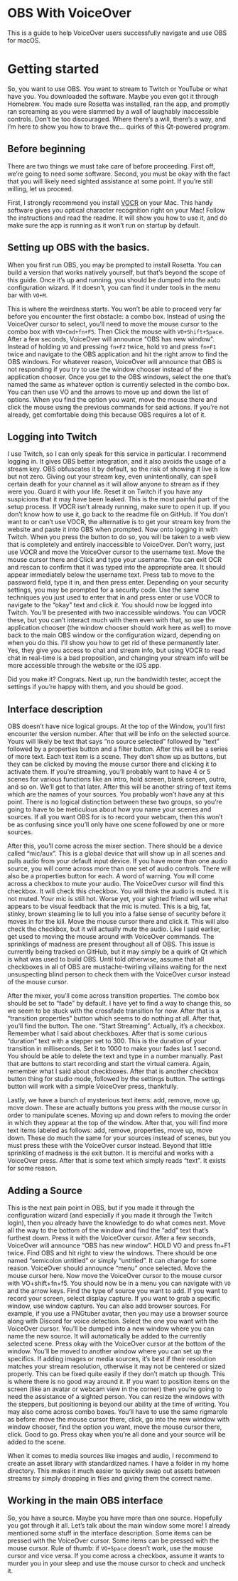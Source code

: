 # OBS With VoiceOver

This is a guide to help VoiceOver users successfully navigate and use OBS for macOS.

# Getting started

So, you want to use OBS. You want to stream to Twitch or YouTube or what have you. You downloaded the software. Maybe you even got it through Homebrew. You made sure Rosetta was installed, ran the app, and promptly ran screaming as you were slammed by a wall of laughably inaccessible controls. Don’t be too discouraged. Where there’s a will, there’s a way, and I’m here to show you how to brave the… quirks of this Qt-powered program.

## Before beginning

There are two things we must take care of before proceeding. First off, we’re going to need some software. Second, you must be okay with the fact that you will likely need sighted assistance at some point. If you’re still willing, let us proceed.

First, I strongly recommend you install [VOCR](https://github.com/chigkim/vocr) on your Mac. This handy software gives you optical character recognition right on your Mac! Follow the instructions and read the readme. It will show you how to use it, and do make sure the app is running as it won’t run on startup by default.

## Setting up OBS with the basics.

When you first run OBS, you may be prompted to install Rosetta. You can build a version that works natively yourself, but that’s beyond the scope of this guide. Once it’s up and running, you should be dumped into the auto configuration wizard. If it doesn’t, you can find it under tools in the menu bar with `VO+M`.

This is where the weirdness starts. You won’t be able to proceed very far before you encounter the first obstacle: a combo box. Instead of using the VoiceOver cursor to select, you’ll need to move the mouse cursor to the combo box with `VO+Cmd+fn+F5`. Then Click the mouse with `VO+Shift+Space`. After a few seconds, VoiceOver will announce “OBS has new window”. Instead of holding `VO` and pressing `fn+F2` twice, hold `VO` and press `fn+F1` twice and navigate to the OBS application and hit the right arrow to find the OBS windows. For whatever reason, VoiceOver will announce that OBS is not responding if you try to use the window chooser instead of the application chooser. Once you get to the OBS windows, select the one that’s named the same as whatever option is currently selected in the combo box. You can then use VO and the arrows to move up and down the list of options. When you find the option you want, move the mouse there and click the mouse using the previous commands for said actions. If you’re not already, get comfortable doing this because OBS requires a lot of it.

## Logging into Twitch

I use Twitch, so I can only speak for this service in particular. I recommend logging in. It gives OBS better integration, and it also avoids the usage of a stream key. OBS obfuscates it by default, so the risk of showing it live is low but not zero. Giving out your stream key, even unintentionally, can spell certain death for your channel as it will allow anyone to stream as if they were you. Guard it with your life. Reset it on Twitch if you have any suspicions that it may have been leaked. This is the most painful part of the setup process. If VOCR isn’t already running, make sure to open it up. If you don’t know how to use it, go back to the readme file on GitHub. If You don’t want to or can’t use VOCR, the alternative is to get your stream key from the website and paste it into OBS when prompted. Now onto logging in with Twitch. When you press the button to do so, you will be taken to a web view that is completely and entirely inaccessible to VoiceOver. Don’t worry, just use VOCR and move the VoiceOver cursor to the username text. Move the mouse cursor there and Click and type your username. You can exit OCR and rescan to confirm that it was typed into the appropriate area. It should appear immediately below the username text. Press tab to move to the password field, type it in, and then press enter. Depending on your security settings, you may be prompted for a security code. Use the same techniques you just used to enter that in and press enter or use VOCR to navigate to the “okay” text and click it. You should now be logged into Twitch. You’ll be presented with two inaccessible windows. You can VOCR these, but you can’t interact much with them even with that, so use the application chooser (the window chooser should work here as well) to move back to the main OBS window or the configuration wizard, depending on when you do this. I’ll show you how to get rid of these permanently later. Yes, they give you access to chat and stream info, but using VOCR to read chat in real-time is a bad proposition, and changing your stream info will be more accessible through the website or the iOS app.

Did you make it? Congrats. Next up, run the bandwidth tester, accept the settings if you’re happy with them, and you should be good.

## Interface description

OBS doesn’t have nice logical groups. At the top of the Window, you’ll first encounter the version number. After that will be info on the selected source. Yours will likely be text that says “no source selected” followed by “text” followed by a properties button and a filter button. After this will be a series of more text. Each text item is a scene. They don’t show up as buttons, but they can be clicked by moving the mouse cursor there and clicking it to activate them. If you’re streaming, you’ll probably want to have 4 or 5 scenes for various functions like an intro, hold screen, blank screen, outro, and so on. We’ll get to that later. After this will be another string of text items which are the names of your sources. You probably won’t have any at this point. There is no logical distinction between these two groups, so you’re going to have to be meticulous about how you name your scenes and sources. If all you want OBS for is to record your webcam, then this won’t be as confusing since you’ll only have one scene followed by one or more sources.

After this, you’ll come across the mixer section. There should be a device called “mic/aux”. This is a global device that will show up in all scenes and pulls audio from your default input device. If you have more than one audio source, you will come across more than one set of audio controls. There will also be a properties button for each. A word of warning. You will come across a checkbox to mute your audio. The VoiceOver cursor will find this checkbox. It will check this checkbox. You will think the audio is muted. It is not muted. Your mic is still hot. Worse yet, your sighted friend will see what appears to be visual feedback that the mic is muted. This is a big, fat, stinky, brown steaming lie to lull you into a false sense of security before it moves in for the kill. Move the mouse cursor there and click it. This will also check the checkbox, but it will actually mute the audio. Like I said earlier, get used to moving the mouse around with VoiceOver commands. The sprinklings of madness are present throughout all of OBS. This issue is currently being tracked on GitHub, but it may simply be a quirk of Qt which is what was used to build OBS. Until told otherwise, assume that all checkboxes in all of OBS are mustache-twirling villains waiting for the next unsuspecting blind person to check them with the VoiceOver cursor instead of the mouse cursor.

After the mixer, you’ll come across transition properties. The combo box should be set to “fade” by default. I have yet to find a way to change this, so we seem to be stuck with the crossfade transition for now. After that is a “transition properties” button which seems to do nothing at all. After that, you’ll find the button. The one. “Start Streaming”. Actually, it’s a checkbox. Remember what I said about checkboxes. After that is some curious “duration” text with a stepper set to 300. This is the duration of your transition in milliseconds. Set it to 1000 to make your fades last 1 second. You should be able to delete the text and type in a number manually. Past that are buttons to start recording and start the virtual camera. Again, remember what I said about checkboxes. After that is another checkbox button thing for studio mode, followed by the settings button. The settings button will work with a simple VoiceOver press, thankfully.

Lastly, we have a bunch of mysterious text items: add, remove, move up, move down. These are actually buttons you press with the mouse cursor in order to manipulate scenes. Moving up and down refers to moving the order in which they appear at the top of the window. After that, you will find more text items labeled as follows: add, remove, properties, move up, move down. These do much the same for your sources instead of scenes, but you must press these with the VoiceOver cursor instead. Beyond that little sprinkling of madness is the exit button. It is merciful and works with a VoiceOver press. After that is some text which simply reads “text”. It exists for some reason.

## Adding a Source

This is the next pain point in OBS, but if you made it through the configuration wizard (and especially if you made it through the Twitch login), then you already have the knowledge to do what comes next. Move all the way to the bottom of the window and find the “add” text that’s furthest down. Press it with the VoiceOver cursor. After a few seconds, VoiceOver will announce “OBS has new window”. HOLD VO and press fn+F1 twice. Find OBS and hit right to view the windows. There should be one named “semicolon untitled” or simply “untitled”. It can change for some reason. VoiceOver should announce “menu” once selected. Move the mouse cursor here. Now move the VoiceOver cursor to the mouse cursor with VO+shift+fn+f5. You should now be in a menu you can navigate with `VO` and the arrow keys. Find the type of source you want to add. If you want to record your screen, select display capture. If you want to grab a specific window, use window capture. You can also add browser sources. For example, if you use a PNGtuber avatar, then you may use a browser source along with Discord for voice detection. Select the one you want with the VoiceOver cursor. You’ll be dumped into a new window where you can name the new source. It will automatically be added to the currently selected scene. Press okay with the VoiceOver cursor at the bottom of the window. You’ll be moved to another window where you can set up the specifics. If adding images or media sources, it’s best if their resolution matches your stream resolution, otherwise it may not be centered or sized properly. This can be fixed quite easily if they don’t match up though. This is where there is no good way around it. If you want to position items on the screen (like an avatar or webcam view in the corner) then you’re going to need the assistance of a sighted person. You can resize the windows with the steppers, but positioning is beyond our ability at the time of writing. You may also come across combo boxes. You’ll have to use the same rigmarole as before: move the mouse cursor there, click, go into the new window with window chooser, find the option you want, move the mouse cursor there, click. Good to go. Press okay when you’re all done and your source will be added to the scene.

When it comes to media sources like images and audio, I recommend to create an asset library with standardized names. I have a folder in my home directory. This makes it much easier to quickly swap out assets between streams by simply dropping in files and giving them the correct name.

## Working in the main OBS interface

So, you have a source. Maybe you have more than one source. Hopefully you got through it all. Let’s talk about the main window some more! I already mentioned some stuff in the interface description. Some items can be pressed with the VoiceOver cursor. Some items can be pressed with the mouse cursor. Rule of thumb: if `VO+Space` doesn’t work, use the mouse cursor and vice versa. If you come across a checkbox, assume it wants to murder you in your sleep and use the mouse cursor to check and uncheck it.
